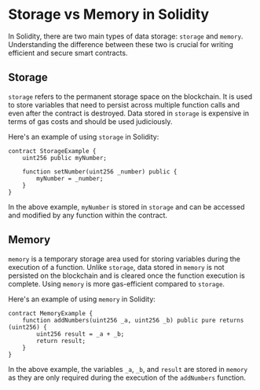 # Storage vs Memory in Solidity

In Solidity, there are two main types of data storage: `storage` and `memory`. Understanding the difference between these two is crucial for writing efficient and secure smart contracts.

## Storage

`storage` refers to the permanent storage space on the blockchain. It is used to store variables that need to persist across multiple function calls and even after the contract is destroyed. Data stored in `storage` is expensive in terms of gas costs and should be used judiciously.

Here's an example of using `storage` in Solidity:

```solidity
contract StorageExample {
    uint256 public myNumber;

    function setNumber(uint256 _number) public {
        myNumber = _number;
    }
}
```

In the above example, `myNumber` is stored in `storage` and can be accessed and modified by any function within the contract.

## Memory

`memory` is a temporary storage area used for storing variables during the execution of a function. Unlike `storage`, data stored in `memory` is not persisted on the blockchain and is cleared once the function execution is complete. Using `memory` is more gas-efficient compared to `storage`.

Here's an example of using `memory` in Solidity:

```solidity
contract MemoryExample {
    function addNumbers(uint256 _a, uint256 _b) public pure returns (uint256) {
        uint256 result = _a + _b;
        return result;
    }
}
```

In the above example, the variables `_a`, `_b`, and `result` are stored in `memory` as they are only required during the execution of the `addNumbers` function.

